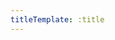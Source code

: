 ```yaml
---
titleTemplate: :title
---
```


<script setup>
import { data as posts } from '../.vitepress/theme/components/posts.data.mjs'
import { withBase } from 'vitepress'

const tagSet = new Set() // タグを格納するためのセット

posts.forEach((data) => {
  // tags:がある場合は配列からセットに格納していく
  if (data.frontmatter && data.frontmatter.tags && Array.isArray(data.frontmatter.tags)) {
    data.frontmatter.tags.forEach((tag) => tagSet.add(tag))
  }
})
</script>

<style scoped>
.post-card-container {
  display: flex;
  flex-wrap: wrap;
  box-sizing: border-box;
  margin: 0 auto;
}

.post-card {
  width: calc(33.33% - 32px);
  border: 1px solid #ccc;
  border-radius: 8px;
  padding: 16px;
  margin: 16px;
  text-align: center;
  box-sizing: border-box;
  text-decoration: none;
  display: flex;
  flex-direction: column;
}

.thumbnail {
  max-width: 100%;
  height: auto;
  border-radius: 4px;
  mix-blend-mode: normal;
  transition: .5s; 
}

.thumbnail:hover {
  mix-blend-mode: var(--mix-brend-mode);
}

.post-title {
  margin: 0;
  padding: 0;
  margin-top: 8px;
  font-size: 16px;
  border: none;
}

@media (max-width: 767px) {
  .post-card-container {
    flex-direction: column;
    align-items: stretch;
  }

  .post-card {
    width: 90%;
  }
}
</style>


<div class="post-card-container">
<template v-for="post of posts">
    <a :href="withBase(post.url)" class="post-card">
      <img :src="post.frontmatter.image" alt="Post Thumbnail" class="thumbnail" width="2688" height="1536" />
      <h2 class="post-title">{{ post.frontmatter.title }}</h2>
    </a>
</template>
</div>